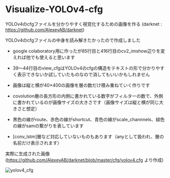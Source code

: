 # Visualize-YOLOv4-cfg
YOLOv4のcfgファイルを分かりやすく視覚化するための画像を作る
(darknet : https://github.com/AlexeyAB/darknet)

YOLOv4のcfgファイルの中身を読み解きたかったので作成しました

- google colaboratory用に作ったが85行目と416行目のcv2_imshow辺りを変えれば他でも使えると思います

- 39～44行目のview_cfgはYOLOv4のcfgの構造をテキストの形で分かりやすく表示できないか試していたものなので消してもいいかもしれません

- 画像は縦と横が40×400の画像を層の数だけ積み重ねていく作りです
- covolution層の長方形の内側に書かれている数字がフィルターの数で、外側に書かれているのが画像サイズの大きさです（画像サイズは縦と横が同じ大きさと想定）
- 黒色の線がroute、赤色の線がshortcut、青色の線がscale_channnels、緑色の線がsamの繋がりを表しています
- [conv_lstm]層など対応していないものもあります（anyとして扱われ、層の名前だけ表示されます）

実際に生成された画像 (https://github.com/AlexeyAB/darknet/blob/master/cfg/yolov4.cfg より作成)


![yolov4_cfg](https://user-images.githubusercontent.com/79752527/148654137-137643e8-51e4-4abf-bc02-70b21eddb92b.png)
